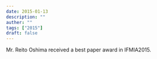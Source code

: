 ```yaml
---
date: 2015-01-13
description: ""
auther: ""
tags: ["2015"]
draft: false
---
```

Mr. Reito Oshima received a best paper award in IFMIA2015.
